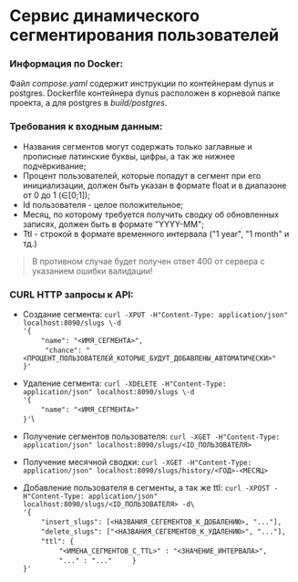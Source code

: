 # Сервис динамического сегментирования пользователей
### Информация по Docker:
Файл *compose.yaml* содержит инструкции по контейнерам dynus и postgres. Dockerfile контейнера dynus расположен в корневой папке проекта, а для postgres в *build/postgres*.   

### Требования к входным данным:
- Названия сегментов могут содержать только заглавные и прописные латинские буквы, цифры, а так же нижнее подчёркивание;
- Процент пользователей, которые попадут в сегмент при его инициализации, должен быть указан в формате float и в диапазоне от 0 до 1 (∈[0;1]);
- Id пользователя - целое положительное;
- Месяц, по которому требуется получить сводку об обновленных записях, должен быть в формате "YYYY-MM";
- Ttl - строкой в формате временного интервала ("1 year", "1 month" и тд.)
> В противном случае будет получен ответ 400 от сервера с указанием ошибки валидации!

### CURL HTTP запросы к API:

- Создание сегмента:
`curl -XPUT -H"Content-Type: application/json" localhost:8090/slugs \-d `\
`'{`\
$~~~~~~~~$`"name": "<ИМЯ_СЕГМЕНТА>",`\
$~~~~~~~~$` "chance": "<ПРОЦЕНТ_ПОЛЬЗОВАТЕЛЕЙ_КОТОРЫЕ_БУДУТ_ДОБАВЛЕНЫ_АВТОМАТИЧЕСКИ>"`\
`}'`
- Удаление сегмента:
`curl -XDELETE -H"Content-Type: application/json" localhost:8090/slugs \-d `\
`'{`\
$~~~~~~~~$`"name": "<ИМЯ_СЕГМЕНТА>"`\
`}'`\
- Получение сегментов пользователя:
`curl -XGET -H"Content-Type: application/json" localhost:8090/slugs/<ID_ПОЛЬЗОВАТЕЛЯ>`

- Получение месячной сводки:
`curl -XGET -H"Content-Type: application/json" localhost:8090/slugs/history/<ГОД>-<МЕСЯЦ>`

- Добавление пользователя в сегменты, а так же ttl:
`curl -XPOST -H"Content-Type: application/json" localhost:8090/slugs/<ID_ПОЛЬЗОВАТЕЛЯ> -d\ `\
`'{`\
$~~~~~~~~$`"insert_slugs": [<НАЗВАНИЯ_СЕГЕМЕНТОВ_К_ДОБАЛЕНИЮ>, "..."], `\
$~~~~~~~~$`"delete_slugs": ["<НАЗВАНИЯ_СЕГЕМЕНТОВ_К_УДАЛЕНИЮ>", "..."], `\
$~~~~~~~~$`"ttl": {`\
$~~~~~~~~$$~~~~~~~~$`"<ИМЕНА_СЕГМЕНТОВ_С_TTL>" : "<ЗНАЧЕНИЕ_ИНТЕРВАЛА>",`\
$~~~~~~~~$$~~~~~~~~$`"..." : "..."`
$~~~~~~~~$`}`\
`}'`

